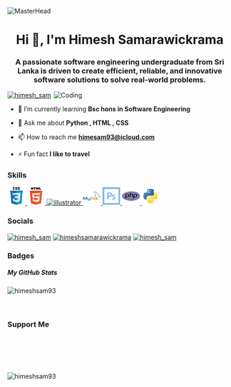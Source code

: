 ![MasterHead](https://1.bp.blogspot.com/-7A4WynwLsMw/XbBpCXG8fHI/AAAAAAAAMt4/uOa1bpLskYgrwGbllhSu2SDj_Mig8SXJQCLcBGAsYHQ/s1600/2000_600px.gif)
<h1 align="center">Hi 👋, I'm Himesh Samarawickrama</h1>
<h3 align="center">A passionate software engineering undergraduate from Sri Lanka is driven to create efficient, reliable, and innovative software solutions to solve real-world problems.</h3>
<img src="https://applemagazine.com/wp-content/uploads/2021/03/e1a75d9ce16241ab960a1e84ed70eeed.gif" align="right" alt="Coding" width="400">

<p align="left"> <a href="https://twitter.com/himesh_sam" target="blank"><img src="https://img.shields.io/twitter/follow/himesh_sam?logo=twitter&style=for-the-badge" alt="himesh_sam" /></a> </p>

- 🌱 I’m currently learning **Bsc hons in Software Engineering**

- 💬 Ask me about **Python , HTML , CSS**

- 📫 How to reach me **himesam93@icloud.com**

- ⚡ Fun fact **I like to travel**

<h3 align="left">Skills </h3>
<p align="left"> <a href="https://www.w3schools.com/css/" target="_blank" rel="noreferrer"> <img src="https://raw.githubusercontent.com/devicons/devicon/master/icons/css3/css3-original-wordmark.svg" alt="css3" width="40" height="40"/> </a> <a href="https://www.w3.org/html/" target="_blank" rel="noreferrer"> <img src="https://raw.githubusercontent.com/devicons/devicon/master/icons/html5/html5-original-wordmark.svg" alt="html5" width="40" height="40"/> </a> <a href="https://www.adobe.com/in/products/illustrator.html" target="_blank" rel="noreferrer"> <img src="https://www.vectorlogo.zone/logos/adobe_illustrator/adobe_illustrator-icon.svg" alt="illustrator" width="40" height="40"/> </a> <a href="https://www.mysql.com/" target="_blank" rel="noreferrer"> <img src="https://raw.githubusercontent.com/devicons/devicon/master/icons/mysql/mysql-original-wordmark.svg" alt="mysql" width="40" height="40"/> </a> <a href="https://www.photoshop.com/en" target="_blank" rel="noreferrer"> <img src="https://raw.githubusercontent.com/devicons/devicon/master/icons/photoshop/photoshop-line.svg" alt="photoshop" width="40" height="40"/> </a> <a href="https://www.php.net" target="_blank" rel="noreferrer"> <img src="https://raw.githubusercontent.com/devicons/devicon/master/icons/php/php-original.svg" alt="php" width="40" height="40"/> </a> <a href="https://www.python.org" target="_blank" rel="noreferrer"> <img src="https://raw.githubusercontent.com/devicons/devicon/master/icons/python/python-original.svg" alt="python" width="40" height="40"/> </a> </p>

<h3 align="left">Socials </h3>
<p align="left">
<a href="https://twitter.com/himesh_sam" target="blank"><img align="center" src="https://raw.githubusercontent.com/rahuldkjain/github-profile-readme-generator/master/src/images/icons/Social/twitter.svg" alt="himesh_sam" height="30" width="40" /></a>
<a href="https://fb.com/himeshsamarawickrama" target="blank"><img align="center" src="https://raw.githubusercontent.com/rahuldkjain/github-profile-readme-generator/master/src/images/icons/Social/facebook.svg" alt="himeshsamarawickrama" height="30" width="40" /></a>
<a href="https://instagram.com/himesh_sam" target="blank"><img align="center" src="https://raw.githubusercontent.com/rahuldkjain/github-profile-readme-generator/master/src/images/icons/Social/instagram.svg" alt="himesh_sam" height="30" width="40" /></a>
</p>
<h3 align="left">Badges</h3>
<h5 align="left"> My GitHub Stats</h5>
<p><img align="left" src="https://github-readme-stats.vercel.app/api?username=himeshsam93&show_icons=true&locale=en" alt="himeshsam93" /></p><br><br><br>
<h3 align="left">Support Me</h3><br><br>
<br/><br/><p><a href="https://www.buymeacoffee.com/himeshsam93"> <img align="left" src="https://cdn.buymeacoffee.com/buttons/v2/default-yellow.png" height="50" width="210" alt="himeshsam93" /></a></p><br>
